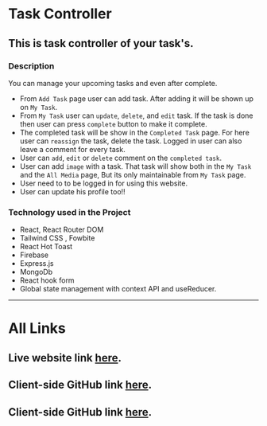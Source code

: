# Task Controller

## This is task controller of your task's.

### Description

You can manage your upcoming tasks and even after complete.

- From `Add Task` page user can add task. After adding it will be shown up on `My Task`.
- From `My Task` user can `update`, `delete`, and `edit` task. If the task is done then user can press `complete` button to make it complete.
- The completed task will be show in the `Completed Task` page. For here user can `reassign` the task, delete the task. Logged in user can also leave a comment for every task.
- User can `add`, `edit` or `delete` comment on the `completed task`.
- User can add `image` with a task. That task will show both in the `My Task` and the `All Media` page, But its only maintainable from `My Task` page.
- User need to to be logged in for using this website.
- User can update his profile too!!

### Technology used in the Project

- React, React Router DOM
- Tailwind CSS , Fowbite
- React Hot Toast
- Firebase
- Express.js
- MongoDb
- React hook form
- Global state management with context API and useReducer.

---

# All Links

## Live website link [here](https://task-controller-c7af6.web.app/).

## Client-side GitHub link [here](https://github.com/RayhanalKavey/task-controller-client).

## Client-side GitHub link [here](https://github.com/RayhanalKavey/task-controller-server).
